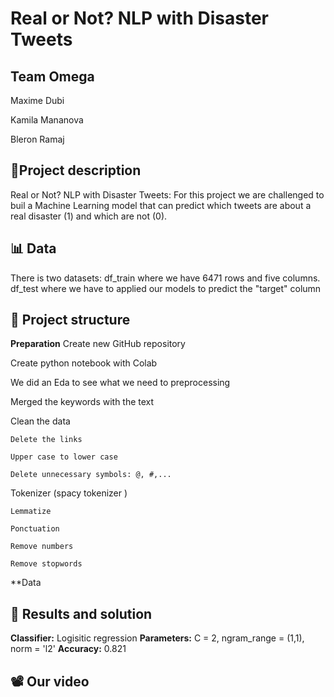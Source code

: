 # Real or Not? NLP with Disaster Tweets
## Team Omega
Maxime Dubi

Kamila Mananova

Bleron Ramaj

## 📑Project description 
Real or Not? NLP with Disaster Tweets: For this project we are challenged to buil a Machine Learning model that can predict which tweets are about a real disaster (1) and which are not (0). 

## 📊 Data 
There is two datasets:
  df_train where we have 6471 rows and five columns.
  df_test where we have to applied our models to predict the "target" column
  
## 🎯 Project structure
**Preparation**
Create new GitHub repository

Create python notebook with Colab

We did an Eda to see what we need to preprocessing

  Merged the keywords with the text
  
  
  Clean the data
  
    Delete the links
    
    Upper case to lower case
    
    Delete unnecessary symbols: @, #,...
    
    
    
  Tokenizer (spacy tokenizer )
  
    Lemmatize
    
    Ponctuation
    
    Remove numbers
    
    Remove stopwords
    

**Data

## 🧾 Results and solution

**Classifier:** Logisitic regression
**Parameters:** C = 2, ngram_range = (1,1), norm = 'l2'
**Accuracy:** 0.821

## 📽️ Our video 
